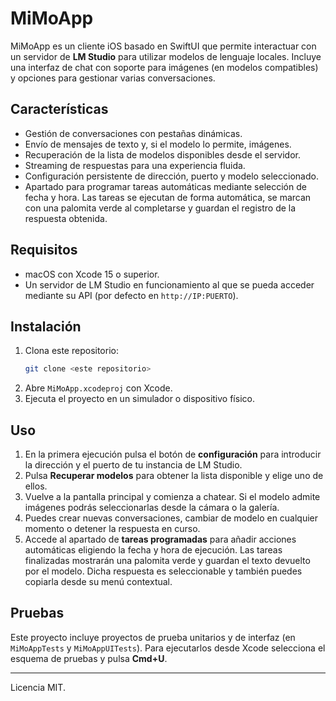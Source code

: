 # MiMoApp

MiMoApp es un cliente iOS basado en SwiftUI que permite interactuar con un servidor de **LM Studio** para utilizar modelos de lenguaje locales. Incluye una interfaz de chat con soporte para imágenes (en modelos compatibles) y opciones para gestionar varias conversaciones.

## Características

- Gestión de conversaciones con pestañas dinámicas.
- Envío de mensajes de texto y, si el modelo lo permite, imágenes.
- Recuperación de la lista de modelos disponibles desde el servidor.
- Streaming de respuestas para una experiencia fluida.
- Configuración persistente de dirección, puerto y modelo seleccionado.
- Apartado para programar tareas automáticas mediante selección de fecha y hora. Las tareas se ejecutan de forma automática, se marcan con una palomita verde al completarse y guardan el registro de la respuesta obtenida.

## Requisitos

- macOS con Xcode 15 o superior.
- Un servidor de LM Studio en funcionamiento al que se pueda acceder mediante su API (por defecto en `http://IP:PUERTO`).

## Instalación

1. Clona este repositorio:
   ```bash
   git clone <este repositorio>
   ```
2. Abre `MiMoApp.xcodeproj` con Xcode.
3. Ejecuta el proyecto en un simulador o dispositivo físico.

## Uso

1. En la primera ejecución pulsa el botón de **configuración** para introducir la dirección y el puerto de tu instancia de LM Studio.
2. Pulsa **Recuperar modelos** para obtener la lista disponible y elige uno de ellos.
3. Vuelve a la pantalla principal y comienza a chatear. Si el modelo admite imágenes podrás seleccionarlas desde la cámara o la galería.
4. Puedes crear nuevas conversaciones, cambiar de modelo en cualquier momento o detener la respuesta en curso.
5. Accede al apartado de **tareas programadas** para añadir acciones automáticas eligiendo la fecha y hora de ejecución. Las tareas finalizadas mostrarán una palomita verde y guardan el texto devuelto por el modelo. Dicha respuesta es seleccionable y también puedes copiarla desde su menú contextual.

## Pruebas

Este proyecto incluye proyectos de prueba unitarios y de interfaz (en `MiMoAppTests` y `MiMoAppUITests`). Para ejecutarlos desde Xcode selecciona el esquema de pruebas y pulsa **Cmd+U**.

---

Licencia MIT.
